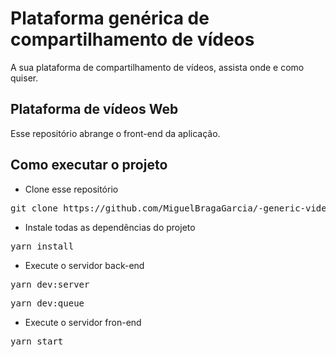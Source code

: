 # Plataforma genérica de compartilhamento de vídeos
A sua plataforma de compartilhamento de vídeos, assista onde e como quiser.

## Plataforma de vídeos Web
Esse repositório abrange o front-end da aplicação.

## Como executar o projeto

- Clone esse repositório
<pre>git clone https://github.com/MiguelBragaGarcia/-generic-video-sharing-platform.git</pre>

- Instale todas as dependências do projeto
<pre>yarn install</pre>

- Execute o servidor back-end
<pre>yarn dev:server</pre>
<pre>yarn dev:queue</pre>

- Execute o servidor fron-end
<pre>yarn start</pre>
